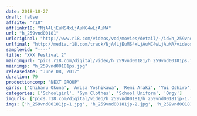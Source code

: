 ```yaml
---
date: 2018-10-27
draft: false
affsite: "r18"
afflinkr18: "NjA4LjEuMS4xLjAuMC4wLjAuMA"
url: "h_259vnd00181"
urloriginal: "http://www.r18.com/videos/vod/movies/detail/-/id=h_259vnd00181"
urlfinal: "http://media.r18.com/track/NjA4LjEuMS4xLjAuMC4wLjAuMA/videos/vod/movies/detail/-/id=h_259vnd00181"
samplevid: "----"
title: "XXX Festival 2"
mainimgurl: "pics.r18.com/digital/video/h_259vnd00181/h_259vnd00181ps.jpg"
mainimgs: "h_259vnd00181ps.jpg"
releasedate: "June 08, 2017"
duration: 79
productioncomp: "NEXT GROUP"
girls: ['Chiharu Okuna', 'Arisa Yoshikawa', 'Remi Araki', 'Yui Oshiro', 'Haruki Morikawa', 'Yukari Masaki', 'Yuki Hirai', 'Seira Minami', 'Misara Hen', 'Kazuna Yoshimi']
categories: ['Schoolgirl', 'Gym Clothes', 'School Uniform', 'Orgy']
imgurls: ['pics.r18.com/digital/video/h_259vnd00181/h_259vnd00181jp-1.jpg', 'pics.r18.com/digital/video/h_259vnd00181/h_259vnd00181jp-2.jpg', 'pics.r18.com/digital/video/h_259vnd00181/h_259vnd00181jp-3.jpg', 'pics.r18.com/digital/video/h_259vnd00181/h_259vnd00181jp-4.jpg', 'pics.r18.com/digital/video/h_259vnd00181/h_259vnd00181jp-5.jpg', 'pics.r18.com/digital/video/h_259vnd00181/h_259vnd00181jp-6.jpg', 'pics.r18.com/digital/video/h_259vnd00181/h_259vnd00181jp-7.jpg', 'pics.r18.com/digital/video/h_259vnd00181/h_259vnd00181jp-8.jpg', 'pics.r18.com/digital/video/h_259vnd00181/h_259vnd00181jp-9.jpg', 'pics.r18.com/digital/video/h_259vnd00181/h_259vnd00181jp-10.jpg', 'pics.r18.com/digital/video/h_259vnd00181/h_259vnd00181jp-11.jpg', 'pics.r18.com/digital/video/h_259vnd00181/h_259vnd00181jp-12.jpg', 'pics.r18.com/digital/video/h_259vnd00181/h_259vnd00181jp-13.jpg', 'pics.r18.com/digital/video/h_259vnd00181/h_259vnd00181jp-14.jpg', 'pics.r18.com/digital/video/h_259vnd00181/h_259vnd00181jp-15.jpg', 'pics.r18.com/digital/video/h_259vnd00181/h_259vnd00181jp-16.jpg', 'pics.r18.com/digital/video/h_259vnd00181/h_259vnd00181jp-17.jpg', 'pics.r18.com/digital/video/h_259vnd00181/h_259vnd00181jp-18.jpg', 'pics.r18.com/digital/video/h_259vnd00181/h_259vnd00181jp-19.jpg', 'pics.r18.com/digital/video/h_259vnd00181/h_259vnd00181jp-20.jpg']
imgs: ['h_259vnd00181jp-1.jpg', 'h_259vnd00181jp-2.jpg', 'h_259vnd00181jp-3.jpg', 'h_259vnd00181jp-4.jpg', 'h_259vnd00181jp-5.jpg', 'h_259vnd00181jp-6.jpg', 'h_259vnd00181jp-7.jpg', 'h_259vnd00181jp-8.jpg', 'h_259vnd00181jp-9.jpg', 'h_259vnd00181jp-10.jpg', 'h_259vnd00181jp-11.jpg', 'h_259vnd00181jp-12.jpg', 'h_259vnd00181jp-13.jpg', 'h_259vnd00181jp-14.jpg', 'h_259vnd00181jp-15.jpg', 'h_259vnd00181jp-16.jpg', 'h_259vnd00181jp-17.jpg', 'h_259vnd00181jp-18.jpg', 'h_259vnd00181jp-19.jpg', 'h_259vnd00181jp-20.jpg']
---
```

